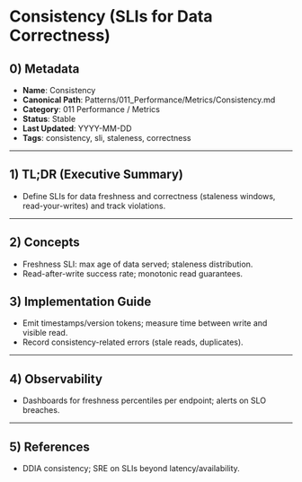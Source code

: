 # Consistency (SLIs for Data Correctness)

## 0) Metadata
- **Name**: Consistency
- **Canonical Path**: Patterns/011_Performance/Metrics/Consistency.md
- **Category**: 011 Performance / Metrics
- **Status**: Stable
- **Last Updated**: YYYY-MM-DD
- **Tags**: consistency, sli, staleness, correctness

---

## 1) TL;DR (Executive Summary)
- Define SLIs for data freshness and correctness (staleness windows, read-your-writes) and track violations.

---

## 2) Concepts
- Freshness SLI: max age of data served; staleness distribution.
- Read-after-write success rate; monotonic read guarantees.

## 3) Implementation Guide
- Emit timestamps/version tokens; measure time between write and visible read.
- Record consistency-related errors (stale reads, duplicates).

---

## 4) Observability
- Dashboards for freshness percentiles per endpoint; alerts on SLO breaches.

---

## 5) References
- DDIA consistency; SRE on SLIs beyond latency/availability.

